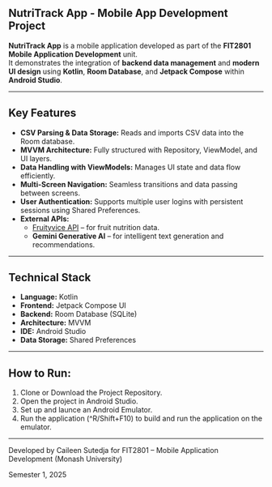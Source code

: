 ## NutriTrack App - Mobile App Development Project

**NutriTrack App** is a mobile application developed as part of the **FIT2801 Mobile Application Development** unit.  
It demonstrates the integration of **backend data management** and **modern UI design** using **Kotlin**, **Room Database**, and **Jetpack Compose** within **Android Studio**.

---

## Key Features
- **CSV Parsing & Data Storage:** Reads and imports CSV data into the Room database.  
- **MVVM Architecture:** Fully structured with Repository, ViewModel, and UI layers.  
- **Data Handling with ViewModels:** Manages UI state and data flow efficiently.  
- **Multi-Screen Navigation:** Seamless transitions and data passing between screens.  
- **User Authentication:** Supports multiple user logins with persistent sessions using Shared Preferences.  
- **External APIs:**
  - [Fruityvice API](https://www.fruityvice.com/) – for fruit nutrition data.  
  - **Gemini Generative AI** – for intelligent text generation and recommendations.  

---

## Technical Stack
- **Language:** Kotlin  
- **Frontend:** Jetpack Compose UI  
- **Backend:** Room Database (SQLite)  
- **Architecture:** MVVM  
- **IDE:** Android Studio  
- **Data Storage:** Shared Preferences

---

## How to Run:
1. Clone or Download the Project Repository.
2. Open the project in Android Studio.
3. Set up and launce an Android Emulator.
4. Run the application (^R/Shift+F10) to build and run the application on the emulator.

--- 

Developed by Caileen Sutedja
for FIT2801 – Mobile Application Development (Monash University)

Semester 1, 2025
